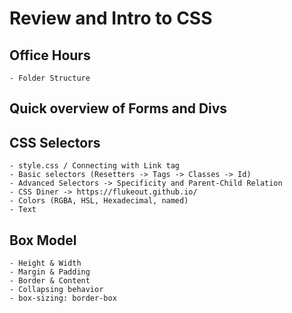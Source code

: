 

# Review and Intro to CSS 

## Office Hours
    - Folder Structure


## Quick overview of Forms and Divs

## CSS Selectors
    - style.css / Connecting with Link tag
    - Basic selectors (Resetters -> Tags -> Classes -> Id)
    - Advanced Selectors -> Specificity and Parent-Child Relation
    - CSS Diner -> https://flukeout.github.io/
    - Colors (RGBA, HSL, Hexadecimal, named)
    - Text 

## Box Model
    - Height & Width 
    - Margin & Padding
    - Border & Content
    - Collapsing behavior
    - box-sizing: border-box


